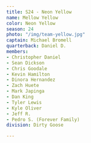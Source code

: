 ```yaml
---
title: S24 - Neon Yellow
name: Mellow Yellow
color: Neon Yellow
season: 24
photo: "/img/team-yellow.jpg"
captain: Michael Bromell
quarterback: Daniel D.
members:
- Christopher Daniel
- Sean Dickson
- Chris Goodale
- Kevin Hamilton
- Dinora Hernandez
- Zach Huete
- Mark Japinga
- Dan King
- Tyler Lewis
- Kyle Oliver
- Jeff R.
- Pedro S. (Forever Family)
division: Dirty Goose

---
```

